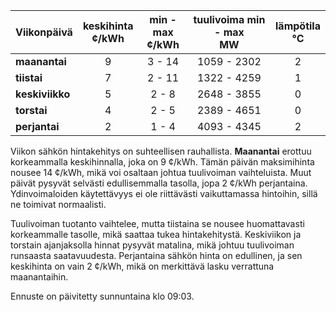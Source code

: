 | Viikonpäivä  | keskihinta<br>¢/kWh | min - max<br>¢/kWh | tuulivoima min - max<br>MW | lämpötila<br>°C |
|:-------------|:----------------:|:----------------:|:-------------:|:-------------:|
| **maanantai** |        9        |      3 - 14     |    1059 - 2302   |     2       |
| **tiistai**   |        7        |      2 - 11     |    1322 - 4259   |     1       |
| **keskiviikko** |      5        |      2 - 8      |    2648 - 3855   |     0       |
| **torstai**   |        4        |      2 - 5      |    2389 - 4651   |     0       |
| **perjantai** |        2        |      1 - 4      |    4093 - 4345   |     2       |

Viikon sähkön hintakehitys on suhteellisen rauhallista. **Maanantai** erottuu korkeammalla keskihinnalla, joka on 9 ¢/kWh. Tämän päivän maksimihinta nousee 14 ¢/kWh, mikä voi osaltaan johtua tuulivoiman vaihteluista. Muut päivät pysyvät selvästi edullisemmalla tasolla, jopa 2 ¢/kWh perjantaina. Ydinvoimaloiden käytettävyys ei ole riittävästi vaikuttamassa hintoihin, sillä ne toimivat normaalisti. 

Tuulivoiman tuotanto vaihtelee, mutta tiistaina se nousee huomattavasti korkeammalle tasolle, mikä saattaa tukea hintakehitystä. Keskiviikon ja torstain ajanjaksolla hinnat pysyvät matalina, mikä johtuu tuulivoiman runsaasta saatavuudesta. Perjantaina sähkön hinta on edullinen, ja sen keskihinta on vain 2 ¢/kWh, mikä on merkittävä lasku verrattuna maanantaihin.

Ennuste on päivitetty sunnuntaina klo 09:03.